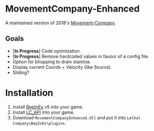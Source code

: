 # MovementCompany-Enhanced
A maintained version of 2018's [Movement-Company](https://github.com/u-2018/Movement-Company).<br>

## Goals
- [**In Progress**] Code optimization.
- [**In Progress**] Remove hardcoded values in favour of a config file.
- Option for bhopping to drain stamina.
- Display current Coords + Velocity (like Source).
- Sliding?

# Installation
1. Install [BepInEx](https://github.com/BepInEx/BepInEx/releases) v5 into your game.
2. Install [LC_API](https://thunderstore.io/c/lethal-company/p/2018/LC_API/) into your game.
3. Download `MovementCompanyEnhanced.dll` and put it into `Lethal Company\BepInEx\plugins`.
